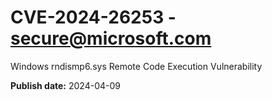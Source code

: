 # CVE-2024-26253 - secure@microsoft.com

Windows rndismp6.sys Remote Code Execution Vulnerability

**Publish date:** 2024-04-09
